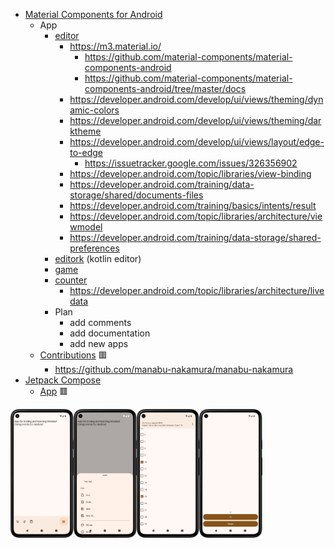 - [Material Components for Android](https://github.com/material-components/material-components-android)
  - App
    - [editor](editor)
      - https://m3.material.io/
        - https://github.com/material-components/material-components-android
        - https://github.com/material-components/material-components-android/tree/master/docs
      - https://developer.android.com/develop/ui/views/theming/dynamic-colors
      - https://developer.android.com/develop/ui/views/theming/darktheme
      - https://developer.android.com/develop/ui/views/layout/edge-to-edge
        - https://issuetracker.google.com/issues/326356902
      - https://developer.android.com/topic/libraries/view-binding
      - https://developer.android.com/training/data-storage/shared/documents-files
      - https://developer.android.com/training/basics/intents/result
      - https://developer.android.com/topic/libraries/architecture/viewmodel
      - https://developer.android.com/training/data-storage/shared-preferences
    - [editork](editork) (kotlin editor)
    - [game](game)
    - [counter](counter)
      - https://developer.android.com/topic/libraries/architecture/livedata
    - Plan
      - add comments
      - add documentation
      - add new apps
  - [Contributions](https://github.com/material-components/material-components-android/issues?q=author%3Amanabu-nakamura) :red_square:
    - https://github.com/manabu-nakamura/manabu-nakamura
- [Jetpack Compose](https://developer.android.com/compose)
  - [App](https://github.com/manabu-nakamura/appc) :red_square:

<img src="docs/s1.png" width="20%"><img src="docs/s2.png" width="20%"><img src="docs/s3.png" width="20%"><img src="docs/s4.png" width="20%">